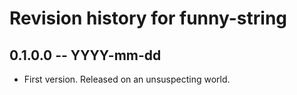 # Revision history for funny-string

## 0.1.0.0  -- YYYY-mm-dd

* First version. Released on an unsuspecting world.
